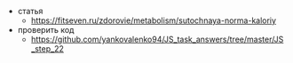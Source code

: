 - статья
	- https://fitseven.ru/zdorovie/metabolism/sutochnaya-norma-kaloriy
- проверить код
	- https://github.com/yankovalenko94/JS_task_answers/tree/master/JS_step_22
